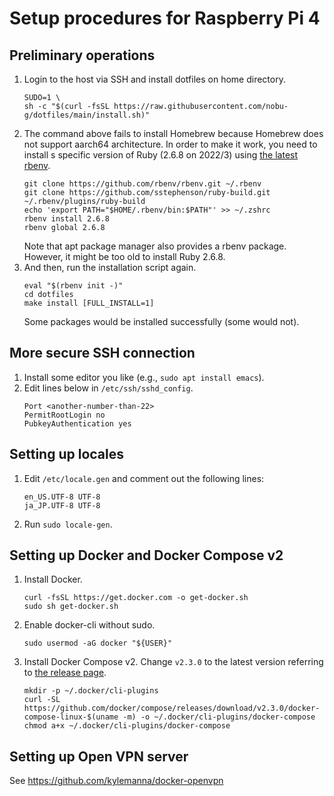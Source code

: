 # Setup procedures for Raspberry Pi 4

## Preliminary operations
1. Login to the host via SSH and install dotfiles on home directory.
    ```shell
    SUDO=1 \
    sh -c "$(curl -fsSL https://raw.githubusercontent.com/nobu-g/dotfiles/main/install.sh)"
    ```
2. The command above fails to install Homebrew because Homebrew does not support aarch64 architecture.
    In order to make it work, you need to install s specific version of Ruby (2.6.8 on 2022/3) using [the latest rbenv](https://github.com/rbenv/rbenv).
    ```shell
    git clone https://github.com/rbenv/rbenv.git ~/.rbenv
    git clone https://github.com/sstephenson/ruby-build.git ~/.rbenv/plugins/ruby-build
    echo 'export PATH="$HOME/.rbenv/bin:$PATH"' >> ~/.zshrc
    rbenv install 2.6.8
    rbenv global 2.6.8
    ```
    Note that apt package manager also provides a rbenv package. However, it might be too old to install Ruby 2.6.8.
3. And then, run the installation script again.
    ```shell
    eval "$(rbenv init -)"
    cd dotfiles
    make install [FULL_INSTALL=1]
    ```
    Some packages would be installed successfully (some would not).

## More secure SSH connection
1. Install some editor you like (e.g., `sudo apt install emacs`).
2. Edit lines below in `/etc/ssh/sshd_config`.
    ```text
    Port <another-number-than-22>
    PermitRootLogin no
    PubkeyAuthentication yes
    ```

## Setting up locales
1. Edit `/etc/locale.gen` and comment out the following lines:
    ```text
    en_US.UTF-8 UTF-8
    ja_JP.UTF-8 UTF-8
    ```
2. Run `sudo locale-gen`.

## Setting up Docker and Docker Compose v2
1. Install Docker.
    ```shell
    curl -fsSL https://get.docker.com -o get-docker.sh
    sudo sh get-docker.sh
    ```
2. Enable docker-cli without sudo.
    ```shell
    sudo usermod -aG docker "${USER}"
    ```
3. Install Docker Compose v2.
    Change `v2.3.0` to the latest version referring to [the release page](https://github.com/docker/compose/releases).
    ```shell
    mkdir -p ~/.docker/cli-plugins
    curl -SL https://github.com/docker/compose/releases/download/v2.3.0/docker-compose-linux-$(uname -m) -o ~/.docker/cli-plugins/docker-compose
    chmod a+x ~/.docker/cli-plugins/docker-compose
    ```

## Setting up Open VPN server
See https://github.com/kylemanna/docker-openvpn
